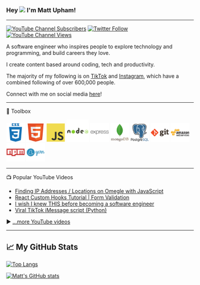 ### Hey <img src="https://raw.githubusercontent.com/MartinHeinz/MartinHeinz/master/wave.gif" width="30px"> I'm Matt Upham!

---

[![YouTube Channel Subscribers](https://img.shields.io/youtube/channel/subscribers/UCARXVHuf1Ca_PfPPpX1SjSw?label=People%20subscribed%20to%20my%20channel&style=social)](https://www.youtube.com/channel/UCARXVHuf1Ca_PfPPpX1SjSw?sub_confirmation=1) [![Twitter Follow](https://img.shields.io/twitter/follow/mattupham_?label=People%20following%20me%20on%20Twitter&style=social)](https://twitter.com/intent/follow?screen_name=mattupham_) [![YouTube Channel Views](https://img.shields.io/youtube/channel/views/UCARXVHuf1Ca_PfPPpX1SjSw?label=Total%20views%20on%20my%20channel&style=social)](https://www.youtube.com/channel/UCARXVHuf1Ca_PfPPpX1SjSw?sub_confirmation=1)

A software engineer who inspires people to explore technology and programming, and build careers they love.

I create content based around coding, tech and productivity.

The majority of my following is on [TikTok](https://link.mattupham.com/tiktok) and [Instagram](https://link.mattupham.com/instagram), which have a combined following of over 600,000 people.

Connect with me on social media [here](https://links.mattupham.com)!

---

🧰 Toolbox

<img src="https://github.com/devicons/devicon/blob/master/icons/css3/css3-plain-wordmark.svg" alt="CSS" width="50" height="50"/> <img src="https://github.com/devicons/devicon/blob/master/icons/html5/html5-original.svg" alt="HTML" width="50" height="50"/>
<img src="https://github.com/devicons/devicon/blob/master/icons/javascript/javascript-original.svg" alt="JavaScript" width="50" height="50"/>
<img src="https://github.com/devicons/devicon/blob/master/icons/nodejs/nodejs-original-wordmark.svg" alt="NodeJS" width="60" height="60"/>
<img src="https://github.com/devicons/devicon/blob/master/icons/express/express-original-wordmark.svg" alt="ExpressJS" width="50" height="50"/>
<img src="https://github.com/devicons/devicon/blob/master/icons/mongodb/mongodb-original-wordmark.svg" alt="MongoDB" width="50" height="50"/>
<img src="https://github.com/devicons/devicon/blob/master/icons/postgresql/postgresql-original-wordmark.svg" alt="PostgreSQL" width="50" height="50"/>
<img src="https://github.com/devicons/devicon/blob/master/icons/git/git-original-wordmark.svg" alt="Git" width="50" height="50"/>
<img src="https://github.com/devicons/devicon/blob/master/icons/amazonwebservices/amazonwebservices-original-wordmark.svg" alt="AWS" width="50" height="50"/>
<img src="https://github.com/devicons/devicon/blob/master/icons/npm/npm-original-wordmark.svg" alt="npm" width="50" height="50"/> <img src="https://github.com/devicons/devicon/blob/master/icons/yarn/yarn-original-wordmark.svg" alt="yarn" width="50" height="50"/>

---

📺 Popular YouTube Videos

<!-- YOUTUBE-VIDEOS-LIST:START -->

- [Finding IP Addresses / Locations on Omegle with JavaScript](https://www.youtube.com/watch?v=fN9cWpY5zUc&t=1s)
- [React Custom Hooks Tutorial | Form Validation](https://www.youtube.com/watch?v=SXIfnNvYrZE&t=19s)
- [I wish I knew THIS before becoming a software engineer](https://www.youtube.com/watch?v=LySe0vC99hM&t=20s)
- [Viral TikTok iMessage script (Python)](https://www.youtube.com/watch?v=wEkkZBY2Ja4)
<!-- YOUTUBE-VIDEOS-LIST:END -->

▶ [...more YouTube videos](https://www.youtube.com/channel/UCARXVHuf1Ca_PfPPpX1SjSw?sub_confirmation=1)

---

## &#x1f4c8; My GitHub Stats

[![Top Langs](https://github-readme-stats.vercel.app/api/top-langs/?username=mattupham&hide=shell&theme=radical)](https://github.com/mattupham)

[![Matt's GitHub stats](https://github-readme-stats.vercel.app/api?username=mattupham&theme=radical)](https://github.com/mattupham)
